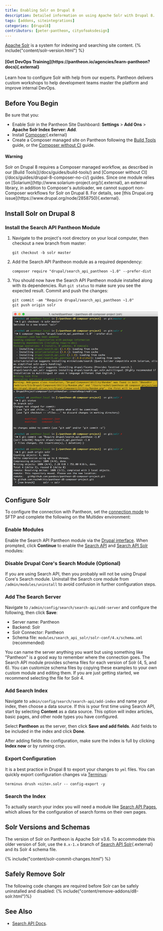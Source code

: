 ```yaml
---
title: Enabling Solr on Drupal 8
description: Detailed information on using Apache Solr with Drupal 8.
tags: [addons, siteintegrations]
categories: [drupal8]
contributors: [peter-pantheon, cityofoaksdesign]
---
```

[Apache Solr](/docs/solr) is a system for indexing and searching site content. {% include("content/solr-version.html") %}

<div class="enablement">
  <h4 class="info" markdown="1">[Get DevOps Training](https://pantheon.io/agencies/learn-pantheon?docs){.external}</h4>
  <p>Learn how to configure Solr with help from our experts. Pantheon delivers custom workshops to help development teams master the platform and improve internal DevOps.</p>
</div>

## Before You Begin
Be sure that you:

* Enable Solr in the Pantheon Site Dashboard: **Settings** > **Add Ons** > **Apache Solr Index Server: Add**.
* Install [Composer](https://getcomposer.org/){.external}
* Create a Composer managed site on Pantheon following the [Build Tools](/docs/guides/build-tools/) guide, or the [Composer without CI](/docs/guides/drupal-8-composer-no-ci/) guide.

<div class="alert alert-danger">
<h4 class="info">Warning</h4>
<p markdown="1">Solr on Drupal 8 requires a Composer managed workflow, as described in our [Build Tools](/docs/guides/build-tools/) and [Composer without CI](/docs/guides/drupal-8-composer-no-ci/) guides. Since one module relies on [Solarium](http://www.solarium-project.org/){.external}, an external library, in addition to Composer's autoloader, we cannot support non-Composer workflows for Solr on Drupal 8. For details, see [this Drupal.org issue](https://www.drupal.org/node/2858750){.external}.</p>
</div>

## Install Solr on Drupal 8

### Install the Search API Pantheon Module

1. Navigate to the project's root directory on your local computer, then checkout a new branch from master:

    ```
    git checkout -b solr master
    ```

2.  Add the Search API Pantheon module as a required dependency:

    ```
    composer require "drupal/search_api_pantheon ~1.0" --prefer-dist
    ```

3.  You should now have the Search API Pantheon module installed along with its dependencies. Run `git status` to make sure you see the expected result. Commit and push the changes:

    ```
    git commit -am "Require drupal/search_api_pantheon ~1.0"
    git push origin solr
    ```

    ![Require search API output](/source/docs/assets/images/composer-require-search_api_pantheon.png)


## Configure Solr
To configure the connection with Pantheon, set the [connection mode](/docs/sftp/#sftp-mode) to SFTP and complete the following on the Multidev environment:

### Enable Modules
Enable the Search API Pantheon module via the [Drupal interface](https://www.drupal.org/docs/8/extending-drupal-8/installing-contributed-modules-find-import-enable-configure-drupal-8#enable_your_mod). When prompted, click **Continue** to enable the [Search API](https://www.drupal.org/project/search_api) and [Search API Solr](https://www.drupal.org/project/search_api_solr) modules:


### Disable Drupal Core's Search Module (Optional)
If you are using Search API, then you probably will not be using Drupal Core's Search module. Uninstall the Search core module from `/admin/modules/uninstall` to avoid confusion in further configuration steps.

### Add The Search Server
Navigate to  `/admin/config/search/search-api/add-server` and configure the following, then click **Save**:

* Server name: Pantheon
* Backend: Solr
* Solr Connector: Pantheon
* Schema file: `modules/search_api_solr/solr-conf/4.x/schema.xml` (recommended)


You can name the server anything you want but using something like "Pantheon" is a good way to remember where the connection goes. The Search API module provides schema files for each version of Solr (4, 5, and 6). You can customize schema files by copying these examples to your own custom module and editing them. If you are just getting started, we recommend selecting the file for Solr 4.

### Add Search Index
Navigate to `admin/config/search/search-api/add-index` and name your index, then choose a data source. If this is your first time using Search API, start by selecting **Content** as a data source. This option will index articles, basic pages, and other node types you have configured.

Select **Pantheon** as the server, then click **Save and add fields**. Add fields to be included in the index and click **Done**.

After adding fields the configuration, make sure the index is full by clicking **Index now** or by running cron.

### Export Configuration
It is a best practice in Drupal 8 to export your changes to `yml` files. You can quickly export configuration changes via [Terminus](/docs/terminus):

```
terminus drush <site>.solr -- config-export -y
```

### Search the Index
To actually search your index you will need a module like [Search API Pages](https://www.drupal.org/project/search_api_page), which allows for the configuration of search forms on their own pages.


## Solr Versions and Schemas
The version of Solr on Pantheon is Apache Solr v3.6. To accommodate this older version of Solr, use the `8.x-1.x` branch of [Search API Solr](https://www.drupal.org/project/search_api_solr){.external} and its Solr 4 schema file.

{% include("content/solr-commit-changes.html") %}

## Safely Remove Solr
The following code changes are required before Solr can be safely uninstalled and disabled:
{% include("content/remove-addons/d8-solr.html")%}

## See Also

* [Search API Docs](https://www.drupal.org/node/1250878).

